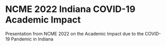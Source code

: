 # NCME 2022 Indiana COVID-19 Academic Impact

Presentation from NCME 2022 on the Academic Impact due to the COVID-19 Pandemic in Indiana
